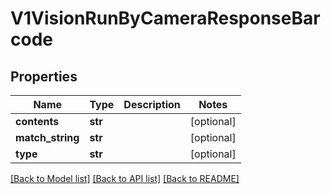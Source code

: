 # V1VisionRunByCameraResponseBarcode

## Properties
Name | Type | Description | Notes
------------ | ------------- | ------------- | -------------
**contents** | **str** |  | [optional] 
**match_string** | **str** |  | [optional] 
**type** | **str** |  | [optional] 

[[Back to Model list]](../README.md#documentation-for-models) [[Back to API list]](../README.md#documentation-for-api-endpoints) [[Back to README]](../README.md)


